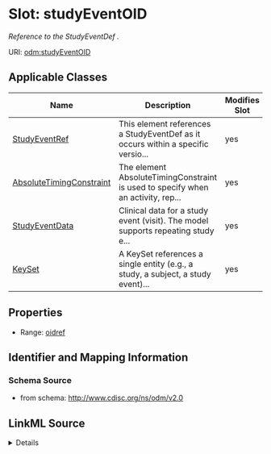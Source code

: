 # Slot: studyEventOID


_Reference to the StudyEventDef ._



URI: [odm:studyEventOID](http://www.cdisc.org/ns/odm/v2.0/studyEventOID)



<!-- no inheritance hierarchy -->




## Applicable Classes

| Name | Description | Modifies Slot |
| --- | --- | --- |
[StudyEventRef](StudyEventRef.md) | This element references a StudyEventDef as it occurs within a specific versio... |  yes  |
[AbsoluteTimingConstraint](AbsoluteTimingConstraint.md) | The element AbsoluteTimingConstraint is used to specify when an activity, rep... |  yes  |
[StudyEventData](StudyEventData.md) | Clinical data for a study event (visit). The model supports repeating study e... |  yes  |
[KeySet](KeySet.md) | A KeySet references a single entity (e.g., a study, a subject, a study event)... |  yes  |







## Properties

* Range: [oidref](oidref.md)





## Identifier and Mapping Information







### Schema Source


* from schema: http://www.cdisc.org/ns/odm/v2.0




## LinkML Source

<details>
```yaml
name: studyEventOID
description: Reference to the StudyEventDef .
from_schema: http://www.cdisc.org/ns/odm/v2.0
rank: 1000
alias: studyEventOID
domain_of:
- StudyEventRef
- AbsoluteTimingConstraint
- StudyEventData
- KeySet
range: oidref

```
</details>